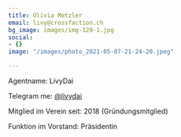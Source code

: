 ```yaml
---
title: Olivia Metzler
email: livy@crossfaction.ch
bg_image: images/img-129-1.jpg
social:
- {}
image: "/images/photo_2021-05-07-21-24-20.jpeg"

---
```

Agentname: LivyDai

Telegram me: [@livydai](https://t.me/livydai)

Mitglied im Verein seit: 2018 (Gründungsmitglied)

Funktion im Vorstand: Präsidentin